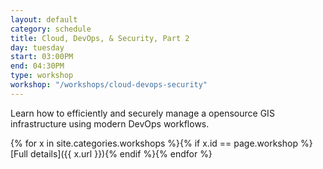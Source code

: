 ```yaml
---
layout: default
category: schedule
title: Cloud, DevOps, & Security, Part 2
day: tuesday
start: 03:00PM
end: 04:30PM
type: workshop
workshop: "/workshops/cloud-devops-security"
---
```


Learn how to efficiently and securely manage a opensource GIS infrastructure using modern DevOps workflows.

{% for x in site.categories.workshops %}{% if x.id == page.workshop %}[Full details]({{ x.url }}){% endif %}{% endfor %}
